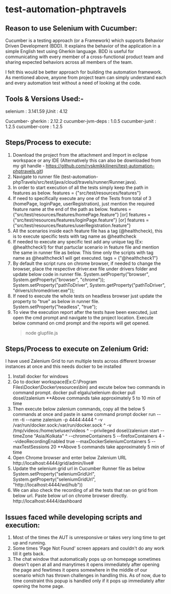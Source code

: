 # test-automation-phptravels

Reason to use Selenium with Cucumber:
------------------------------------

Cucumber is a testing approach (or a Framework) which supports Behavior Driven Development (BDD). It explains the behavior of the application in a simple English text using Gherkin language. BDD is useful for communicating with every member of a cross-functional product team and sharing expected behaviors across all members of the team. 

I felt this would be better approach for building the automation framework. As mentioned above, anyone from project team can simply understand each and every automation test without a need of looking at the code.

Tools & Versions Used:-
-----------------------------

selenium	: 3.141.59
jUnit		: 4.12

Cucumber-
gherkin				: 2.12.2
cucumber-jvm-deps	: 1.0.5
cucumber-junit		: 1.2.5
cucumber-core		: 1.2.5

Steps/Process to execute:
-------------------------
1. Download the project from the attachment and Import in eclipse workspace or any IDE (Alternatively this can also be downloaded from my git handle - https://github.com/rvskmikkilineni/test-automation-phptravels.git)
2. Navigate to runner file (test-automation-phpTravels/src/test/java/cloud/travels/runner/Runner.java).
3. In order to start execution of all the tests simply keep the path in features as below.
		features = {"src/test/resources/features"}
4. If need to specifically execute any one of the Tests from total of 3 (homePage, loginPage, userRegistration), just mention the required feature name at the end of the path as below.
		features ={"src/test/resources/features/homePage.feature"} [or]
		features ={"src/test/resources/features/loginPage.feature"} [or]
		features ={"src/test/resources/features/userRegistration.feature"}
5. All the scenarios inside each feature file has a tag (@healthcheck), this is to execute specific tests with tag name as @heathcheck
6. If needed to execute any specific test add any unique tag (Ex: @healthcheck1) for that partuclar scenario in feature file and mention the same in runner file as below. This time only the scripts with tag name as @healthcheck1 will get executed.
		tags = {"@healthcheck1"}
7. By default the script runs on chrome browser, if needed to change the browser, place the respective driver.exe file under drivers folder and update below code in runner file.
		System.setProperty("browser", System.getProperty("browser", "chrome"));
		System.setProperty("pathToDriver", System.getProperty("pathToDriver", "drivers/chromedriver.exe"));
8. If need to execute the whole tests on headless browser just update the property to "true" as below in runner file.
		System.setProperty("headless", "true");
9. To view the execution report after the tests have been executed, just open the cmd prompt and navigate to the project location. Execute below command on cmd prompt and the reports will get opened.
	>node glupfile.js

Steps/Process to execute on Zelenium Grid:
------------------------------------------

I have used Zalenium Grid to run multiple tests across different browser instances at once and this needs docker to be installed

1. Install docker for windows
2. Go to docker workspace(Ex:C:\Program Files\Docker\Docker\resources\bin) and excute below two commands in command prompt.
		docker pull elgalu/selenium
		docker pull dosel/zalenium
		**Above commands take approximately 5 to 10 min of time
3. Then execute below zalenium commands, copy all the below 5 commands at once and paste in same command prompt
		docker run --rm -ti --name zalenium -p 4444:4444 ^
		-v /var/run/docker.sock:/var/run/docker.sock ^
		-v /tmp/videos:/home/seluser/videos  ^
		--privileged dosel/zalenium start --timeZone "Asia/Kolkata" ^
		--chromeContainers 5 --firefoxContainers 4 --videoRecordingEnabled true --maxDockerSeleniumContainers 5 --maxTestSessions 20
		**Above 5 commands take approximately 5 min of time
4. Open Chrome browser and enter below Zalenium URL
		http://localhost:4444/grid/admin/live#
5. Update the selenium grid url in Cucumber Runner file as below
		System.setProperty("seleniumGridUrl", System.getProperty("seleniumGridUrl", "http://localhost:4444/wd/hub"))
6. We can also check the recording of all the tests that ran on grid from below url. Paste below url on chrome browser directly.
		http://localhost:4444/dashboard

Issues faced while developing scripts and execution:
----------------------------------------------------

1. Most of the times the AUT is unresponsive or takes very long time to get up and running.
2. Some times 'Page Not Found' screen appears and couldn't do any work till it gets back.
3. The chat window that automatically pops up on homepage sometimes doesn't open at all and manytimes it opens immediately after opening the page and fewtimes it opens somewhere in the middle of our scenario which has thrown challenges in handling this. As of now, due to time constraint this popup is handled only if it pops up immediately after opening the home page.
